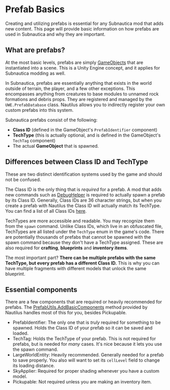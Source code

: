 # Prefab Basics

Creating and utilizing prefabs is essential for any Subnautica mod that adds new content. This page will provide basic information on how prefabs are used in
Subnautica and why they are important.

## What are prefabs?

At the most basic levels, prefabs are simply [GameObjects](https://docs.unity3d.com/Manual/class-GameObject.html) that are instantiated into a scene. This is a Unity
Engine concept, and it applies for Subnautica modding as well.

In Subnautica, prefabs are essentially anything that exists in the world outside of terrain, the player, and a few other exceptions. This encompasses anything from
creatures to base modules to unnamed rock formations and debris props. They are registered and managed by the `UWE.PrefabDatabase` class. Nautilus allows you to indirectly
register your own custom prefabs into this system.

Subnautica prefabs consist of the following:
- **Class ID** (defined in the GameObject's `PrefabIdentifier` component)
- **TechType** (this is actually optional, and is defined in the GameObject's `TechTag` component)
- The actual **GameObject** that is spawned.

## Differences between Class ID and TechType

These are two distinct identification systems used by the game and should not be confused.

The Class ID is the only thing that is *required* for a prefab. A mod that adds new commands such as [DebugHelper](https://www.submodica.xyz/mods/sn1/248) is required
to actually spawn a prefab by its Class ID. Generally, Class IDs are 36 character strings, but when you create a prefab with Nautilus the Class ID will actually
match its TechType. You can find a list of all Class IDs [here](https://github.com/SubnauticaModding/Nautilus/blob/master/Nautilus/Documentation/resources/SN1-PrefabPaths.json).

TechTypes are more accessible and readable. You may recognize them from the `spawn` command. Unlike Class IDs, which live in an obfuscated file, TechTypes are all
listed under the `TechType` enum in the game's code. There are potentially thousands of prefabs that cannot be spawned with the spawn command because they don't have
a TechType assigned. These are also required for **crafting**, **blueprints** and **inventory items**.

The most important part? **There can be multiple prefabs with the same TechType, but every prefab has a different Class ID.** This is why you can have multiple
fragments with different models that unlock the same blueprint.

## Essential components

There are a few components that are required or heavily recommended for prefabs. The [PrefabUtils.AddBasicComponents](xref:Nautilus.Utility.PrefabUtils) method provided by
Nautilus handles most of this for you, besides Pickupable.

- PrefabIdentifier: The only one that is *truly* required for something to be spawned. Holds the Class ID of your prefab so it can be saved and loaded.
- TechTag: Holds the TechType of your prefab. This is not required for prefabs, but is needed for *many* cases. It's nice because it lets you use the spawn command.
- LargeWorldEntity: Heavily recommended. Generally needed for a prefab to save properly. You also will want to set its `cellLevel` field to change its loading distance.
- SkyApplier: Required for proper shading whenever you have a custom model.
- Pickupable: Not required unless you are making an inventory item.